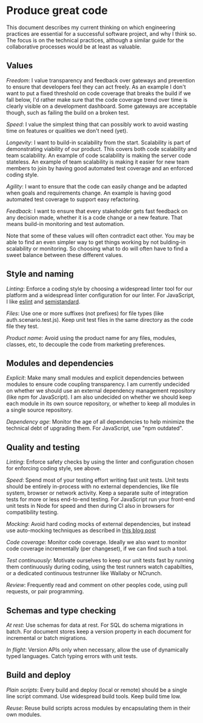 Produce great code
====

This document describes my current thinking on which engineering practices are essential for a successful software project, and why I think so. The focus is on the technical practices, although a similar guide for the collaborative processes would be at least as valuable.


Values
----

*Freedom*: I value transparency and feedback over gateways and prevention to ensure that developers feel they can act freely. As an example I don't want to put a fixed threshold on code coverage that breaks the build if we fall below, I'd rather make sure that the code coverage trend over time is clearly visible on a development dashboard. Some gateways are acceptable though, such as failing the build on a broken test.

*Speed*: I value the simplest thing that can possibly work to avoid wasting time on features or qualities we don't need (yet). 

*Longevity*: I want to build-in scalability from the start. Scalability is part of demonstrating viability of our product. This covers both code scalability and team scalability. An example of code scalability is making the server code stateless. An example of team scalability is making it easier for new team members to join by having good automated test coverage and an enforced coding style. 

*Agility*: I want to ensure that the code can easily change and be adapted when goals and requirements change. An example is having good automated test coverage to support easy refactoring.

*Feedback*: I want to ensure that every stakeholder gets fast feedback on any decision made, whether it is a code change or a new feature. That means build-in monitoring and test automation.

Note that some of these values will often contradict eact other. You may be able to find an even simpler way to get things working by not bulding-in scalability or monitoring. So choosing what to do will often have to find a sweet balance between these different values.  


Style and naming
----

*Linting*: Enforce a coding style by choosing a widespread linter tool for our platform and a widespread linter configuration for our linter. For JavaScript, I like [eslint](eslint.org) and [semistandard](https://github.com/Flet/semistandard).

*Files*: Use one or more suffixes (not prefixes) for file types (like auth.scenario.test.js). Keep unit test files in the same directory as the code file they test.
 
*Product name*: Avoid using the product name for any files, modules, classes, etc, to decouple the code from marketing preferences.


Modules and dependencies
----

*Explicit*: Make many small modules and explicit dependencies between modules to ensure code coupling transparency. I am currently undecided on whether we should use an external dependency management repository (like npm for JavaScript). I am also undecided on whether we should keep each module in its own source repository, or whether to keep all modules in a single source repository.

*Dependency age*: Monitor the age of all dependencies to help minimize the technical debt of upgrading them. For JavaScript, use "npm outdated".


Quality and testing
----

*Linting*: Enforce safety checks by using the linter and configuration chosen for enforcing coding style, see above.
  
*Speed*: Spend most of your testing effort writing fast unit tests. Unit tests should be entirely in-process with no external dependencies, like file system, browser or network activity. Keep a separate suite of integration tests for more or less end-to-end testing. For JavaScript run your front-end unit tests in Node for speed and then during CI also in browsers for compatibility testing.

*Mocking*: Avoid hard coding mocks of external dependencies, but instead use auto-mocking techniques as described in [this blog post](http://zealake.com/2016/03/20/dont-let-your-mocks-lie-to-you/)

*Code coverage*: Monitor code coverage. Ideally we also want to monitor code coverage incrementally (per changeset), if we can find such a tool.
 
*Test continuously*: Motivate ourselves to keep our unit tests fast by running them continuously during coding, using the test runners watch capabilties, or a dedicated continuous testrunner like Wallaby or NCrunch.

*Review*: Frequently read and comment on other peoples code, using pull requests, or pair programming.

Schemas and type checking
----

*At rest*: Use schemas for data at rest. For SQL do schema migrations in batch. For document stores keep a version property in each document for incremental or batch migrations.

*In flight*: Version APIs only when necessary, allow the use of dynamically typed languages. Catch typing errors with unit tests.  


Build and deploy
----

*Plain scripts*: Every build and deploy (local or remote) should be a single line script command. Use widespread build tools. Keep build time low.
 
*Reuse*: Reuse build scripts across modules by encapsulating them in their own modules.
